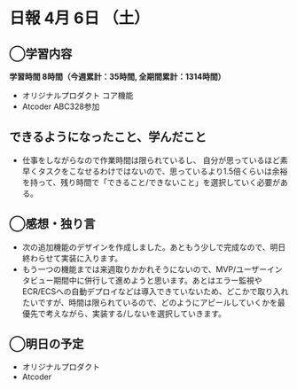 # 日報  4月 6日 （土）

## ◯学習内容

**学習時間  8時間（今週累計：35時間, 全期間累計：1314時間）**

- オリジナルプロダクト コア機能
- Atcoder ABC328参加

## できるようになったこと、学んだこと

- 仕事をしながらなので作業時間は限られているし、 自分が思っているほど素早くタスクをこなせるわけではないので、思っているより1.5倍くらいは余裕を持って、残り時間で「できること/できないこと」を選択していく必要がある。

## ◯感想・独り言

- 次の追加機能のデザインを作成しました。あともう少しで完成なので、明日終わらせて実装に入ります。
- もう一つの機能までは来週取りかかれそうにないので、MVP/ユーザーインタビュー期間中に併行して進めようと思います。あとはエラー監視やECR/ECSへの自動デプロイなどは導入できていないため、どこかで取り入れたいですが、時間は限られているので、どのようにアピールしていくかを最優先で考えながら、実装する/しないを選択していきます。

## ◯明日の予定

- オリジナルプロダクト
- Atcoder
